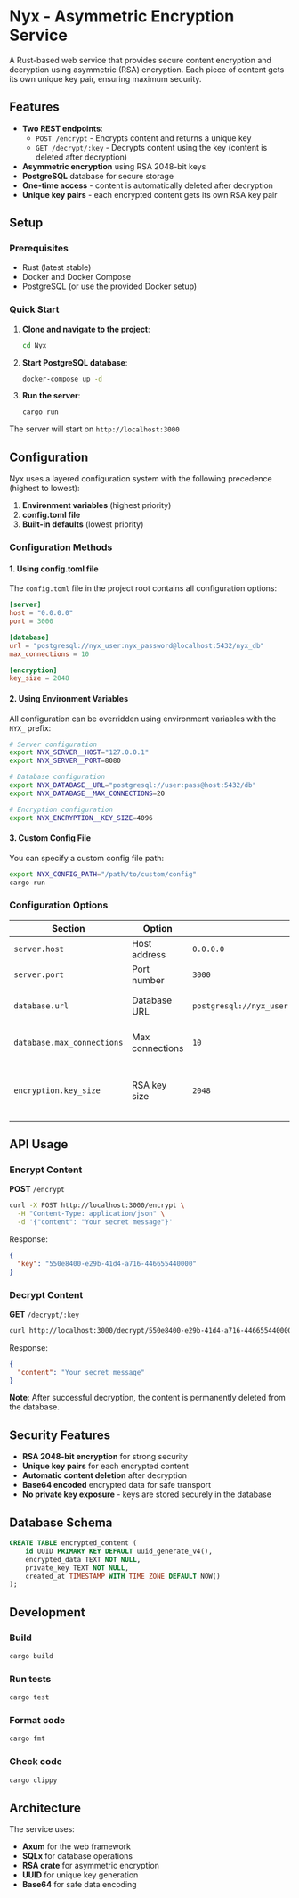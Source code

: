 # Nyx - Asymmetric Encryption Service

A Rust-based web service that provides secure content encryption and decryption using asymmetric (RSA) encryption.
Each piece of content gets its own unique key pair, ensuring maximum security.

## Features

- **Two REST endpoints**:
  - `POST /encrypt` - Encrypts content and returns a unique key
  - `GET /decrypt/:key` - Decrypts content using the key (content is deleted after decryption)
- **Asymmetric encryption** using RSA 2048-bit keys
- **PostgreSQL** database for secure storage
- **One-time access** - content is automatically deleted after decryption
- **Unique key pairs** - each encrypted content gets its own RSA key pair

## Setup

### Prerequisites

- Rust (latest stable)
- Docker and Docker Compose
- PostgreSQL (or use the provided Docker setup)

### Quick Start

1. **Clone and navigate to the project**:

   ```bash
   cd Nyx
   ```

2. **Start PostgreSQL database**:

   ```bash
   docker-compose up -d
   ```

3. **Run the server**:
   ```bash
   cargo run
   ```

The server will start on `http://localhost:3000`

## Configuration

Nyx uses a layered configuration system with the following precedence (highest to lowest):

1. **Environment variables** (highest priority)
2. **config.toml file**
3. **Built-in defaults** (lowest priority)

### Configuration Methods

#### 1. Using config.toml file

The `config.toml` file in the project root contains all configuration options:

```toml
[server]
host = "0.0.0.0"
port = 3000

[database]
url = "postgresql://nyx_user:nyx_password@localhost:5432/nyx_db"
max_connections = 10

[encryption]
key_size = 2048
```

#### 2. Using Environment Variables

All configuration can be overridden using environment variables with the `NYX_` prefix:

```bash
# Server configuration
export NYX_SERVER__HOST="127.0.0.1"
export NYX_SERVER__PORT=8080

# Database configuration
export NYX_DATABASE__URL="postgresql://user:pass@host:5432/db"
export NYX_DATABASE__MAX_CONNECTIONS=20

# Encryption configuration
export NYX_ENCRYPTION__KEY_SIZE=4096
```

#### 3. Custom Config File

You can specify a custom config file path:

```bash
export NYX_CONFIG_PATH="/path/to/custom/config"
cargo run
```

### Configuration Options

| Section                    | Option          | Default                                                    | Description                             |
| -------------------------- | --------------- | ---------------------------------------------------------- | --------------------------------------- |
| `server.host`              | Host address    | `0.0.0.0`                                                  | Server bind address                     |
| `server.port`              | Port number     | `3000`                                                     | Server port                             |
| `database.url`             | Database URL    | `postgresql://nyx_user:nyx_password@localhost:5432/nyx_db` | PostgreSQL connection string            |
| `database.max_connections` | Max connections | `10`                                                       | Maximum database connections            |
| `encryption.key_size`      | RSA key size    | `2048`                                                     | RSA key size in bits (1024, 2048, 4096) |

## API Usage

### Encrypt Content

**POST** `/encrypt`

```bash
curl -X POST http://localhost:3000/encrypt \
  -H "Content-Type: application/json" \
  -d '{"content": "Your secret message"}'
```

Response:

```json
{
  "key": "550e8400-e29b-41d4-a716-446655440000"
}
```

### Decrypt Content

**GET** `/decrypt/:key`

```bash
curl http://localhost:3000/decrypt/550e8400-e29b-41d4-a716-446655440000
```

Response:

```json
{
  "content": "Your secret message"
}
```

**Note**: After successful decryption, the content is permanently deleted from the database.

## Security Features

- **RSA 2048-bit encryption** for strong security
- **Unique key pairs** for each encrypted content
- **Automatic content deletion** after decryption
- **Base64 encoded** encrypted data for safe transport
- **No private key exposure** - keys are stored securely in the database

## Database Schema

```sql
CREATE TABLE encrypted_content (
    id UUID PRIMARY KEY DEFAULT uuid_generate_v4(),
    encrypted_data TEXT NOT NULL,
    private_key TEXT NOT NULL,
    created_at TIMESTAMP WITH TIME ZONE DEFAULT NOW()
);
```

## Development

### Build

```bash
cargo build
```

### Run tests

```bash
cargo test
```

### Format code

```bash
cargo fmt
```

### Check code

```bash
cargo clippy
```

## Architecture

The service uses:

- **Axum** for the web framework
- **SQLx** for database operations
- **RSA crate** for asymmetric encryption
- **UUID** for unique key generation
- **Base64** for safe data encoding
